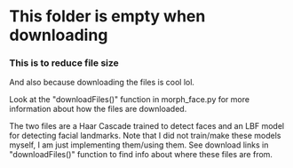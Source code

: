 # This folder is empty when downloading

### This is to reduce file size

And also because downloading the files is cool lol.

Look at the "downloadFiles()" function in morph_face.py for more information about how the files are downloaded.

The two files are a Haar Cascade trained to detect faces and an LBF model for detecting facial landmarks. Note that I did not train/make these models myself, I am just implementing them/using them. See download links in "downloadFiles()" function to find info about where these files are from.

